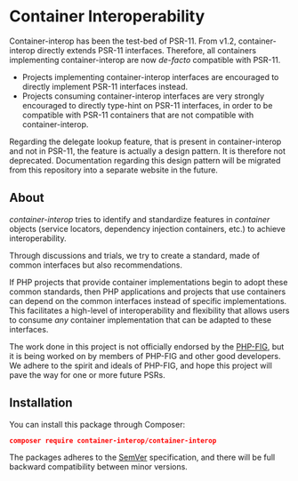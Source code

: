 # Container Interoperability

Container-interop has been the test-bed of PSR-11. From v1.2, container-interop directly extends PSR-11 interfaces.
Therefore, all containers implementing container-interop are now *de-facto* compatible with PSR-11.

- Projects implementing container-interop interfaces are encouraged to directly implement PSR-11 interfaces instead.
- Projects consuming container-interop interfaces are very strongly encouraged to directly type-hint on PSR-11 interfaces, in order to be compatible with PSR-11 containers that are not compatible with container-interop.

Regarding the delegate lookup feature, that is present in container-interop and not in PSR-11, the feature is actually a design pattern. It is therefore not deprecated. Documentation regarding this design pattern will be migrated from this repository into a separate website in the future.

## About

*container-interop* tries to identify and standardize features in *container* objects (service locators,
dependency injection containers, etc.) to achieve interoperability.

Through discussions and trials, we try to create a standard, made of common interfaces but also recommendations.

If PHP projects that provide container implementations begin to adopt these common standards, then PHP
applications and projects that use containers can depend on the common interfaces instead of specific
implementations. This facilitates a high-level of interoperability and flexibility that allows users to consume
*any* container implementation that can be adapted to these interfaces.

The work done in this project is not officially endorsed by the [PHP-FIG](http://www.php-fig.org/), but it is being
worked on by members of PHP-FIG and other good developers. We adhere to the spirit and ideals of PHP-FIG, and hope
this project will pave the way for one or more future PSRs.


## Installation

You can install this package through Composer:

```json
composer require container-interop/container-interop
```

The packages adheres to the [SemVer](http://semver.org/) specification, and there will be full backward compatibility
between minor versions.


